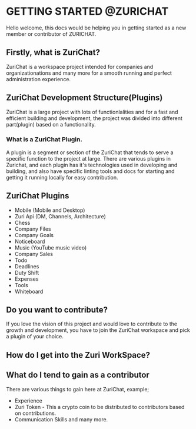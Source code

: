 # GETTING STARTED @ZURICHAT
Hello welcome, this docs would be helping you in getting started as a new member or contributor of ZURICHAT.

## Firstly, what is ZuriChat?

ZuriChat is a workspace project intended for companies and organizationations and many more for a smooth running and perfect administration experience.

## ZuriChat Development Structure(Plugins)

ZuriChat is a large project with lots of functionlalities and for a fast and efficient building and development, the project was divided into different part(plugin) based on a functionality.

### What is a ZuriChat Plugin.
A plugin is a segment or section of the ZuriChat that tends to serve a specific function to the project at large. There are various plugins in Zurichat, and each plugin has it's technologies used in developing and building, and also have specific linting tools and docs for starting and getting it running locally for easy contribution.

## ZuriChat Plugins
- Mobile (Mobile and Desktop)
- Zuri Api (DM, Channels, Architecture)
- Chess
- Company Files
- Company Goals 
- Noticeboard
- Music (YouTube music video)
- Company Sales 
- Todo
- Deadlines
- Duty Shift 
- Expenses 
- Tools 
- Whiteboard 

## Do you want to contribute?
If you love the vision of this project and would love to contribute to the growth and development, you have to join the ZuriChat workspace and pick a plugin of your choice.

## How do I get into the Zuri WorkSpace?

## What do I tend to gain as a contributor
There are various things to gain here at ZuriChat, example;
- Experience
- Zuri Token - This a crypto coin to be distributed to contributors based on contributions.
- Communication Skills
and many more.






